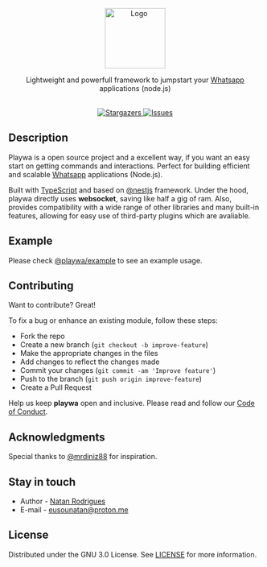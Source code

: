 <p align="center">
  <a href="https://github.com/playwa/playwa" target="blank">
    <img src="https://avatars.githubusercontent.com/u/118643349" width="120" alt="Logo" />
  </a>
</p>

<p align="center">
  <p align="center">
   Lightweight and powerfull framework to jumpstart your <a href="http://web.whatsapp.com/" target="blank">Whatsapp</a> applications (node.js)
    <br/>
    <br/>
  </p>
</p>

<p align="center">
  <a href="https://github.com/playwa/playwa" target="_blank">
    <img src="https://img.shields.io/github/stars/playwa/playwa" alt="Stargazers" />
  </a>
  <a href="https://github.com/playwa/playwa" target="_blank">
    <img src="https://img.shields.io/github/issues/playwa/playwa" alt="Issues" />
  </a>
</p>

## Description

Playwa is a open source project and a excellent way, if you want an easy start on getting commands and interactions. Perfect for building efficient and scalable [Whatsapp](https://web.whatsapp.com) applications (Node.js).

Built with [TypeScript](http://www.typescriptlang.org/) and based on [@nestjs](https://github.com/nestjs/nest) framework. Under the hood, playwa directly uses **websocket**, saving like half a gig of ram. Also, provides compatibility with a wide range of other libraries and many built-in features, allowing for easy use of third-party plugins which are avaliable.

## Example
Please check [@playwa/example](https://github.com/playwa/example) to see an example usage.

## Contributing

Want to contribute? Great!

To fix a bug or enhance an existing module, follow these steps:

* Fork the repo
* Create a new branch (`git checkout -b improve-feature`)
* Make the appropriate changes in the files
* Add changes to reflect the changes made
* Commit your changes (`git commit -am 'Improve feature'`)
* Push to the branch (`git push origin improve-feature`)
* Create a Pull Request

Help us keep **playwa** open and inclusive. Please read and follow our [Code of Conduct](https://github.com/playwa/playwa/blob/main/CODE_OF_CONDUCT.md).

## Acknowledgments
Special thanks to [@mrdiniz88](https://github.com/mrdiniz88) for inspiration.

## Stay in touch

* Author - [Natan Rodrigues](https://github.com/Nata4n)
* E-mail - [eusounatan@proton.me](mailto:eusounatan@proton.me)

## License

Distributed under the GNU 3.0 License. See [LICENSE](https://github.com/playwa/playwa/blob/main/LICENSE) for more information.
